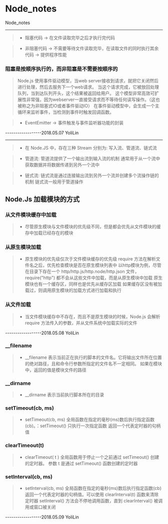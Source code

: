 # Node_notes

Node_notes

-----------------------------

>- 阻塞代码 -> 在文件读取完毕之后才执行完代码

>- 非阻塞代码 -> 不需要等待文件读取完毕，在读取文件的同时执行其余代码 -> 提供程序性能

### 阻塞是按顺序执行的，而非阻塞是不需要按顺序的

> Node.js 使用事件驱动模型，当web server接收到请求，就把它关闭然后进行处理，然后去服务下一个web请求。
当这个请求完成，它被放回处理队列，当到达队列开头，这个结果被返回给用户。
这个模型非常高效可扩展性非常强，因为webserver一直接受请求而不等待任何读写操作。（这也被称之为非阻塞式IO或者事件驱动IO）
在事件驱动模型中，会生成一个主循环来监听事件，当检测到事件时触发回调函数。

>- EventEmitter -> 事件触发与事件监听器功能的封装

------------------2018.05.07 YoliLin

-----------------------------

>- 在 Node.JS 中，存在三种 Stream 分别为: 写入流、管道流、链式流

>- 管道流: 管道流提供了一个输出流到输入流的机制 通常用于从一个流中获取数据并将数据传递到另外一个流中

>- 链式流: 链式流是通过连接输出流到另外一个流并创建多个流操作链的机制 链式流一般用于管道操作

## Node.Js 加载模块的方式

### 从文件模块缓存中加载

>- 尽管原生模块与文件模块的优先级不同，但是都会优先从文件模块的缓存中加载已经存在的模块

### 从原生模块加载

>- 原生模块的优先级仅次于文件模块缓存的优先级 require 方法在解析文件名之后，优先检查模块是否在原生模块列表中 以http模块为例，尽管在目录下存在一个 http/http.js/http.node/http.json 文件，require("http") 都不会从这些文件中加载，而是从原生模块中加载
原生模块也有一个缓存区，同样也是优先从缓存区加载 如果缓存区没有被加载过，则调用原生模块的加载方式进行加载和执行

### 从文件加载

>- 当文件模块缓存中不存在，而且不是原生模块的时候，Node.js 会解析 require 方法传入的参数，并从文件系统中加载实际的文件

------------------2018.05.08 YoliLin

### __filename

>- __filename 表示当前正在执行的脚本的文件名。它将输出文件所在位置的绝对路径，且和命令行参数所指定的文件名不一定相同。 如果在模块中，返回的值是模块文件的路径

### __dirname

>- __dirname 表示当前执行脚本所在的目录

### setTimeout(cb, ms)

>- setTimeout(cb, ms) 全局函数在指定的毫秒(ms)数后执行指定函数(cb)。：setTimeout() 只执行一次指定函数 返回一个代表定时器的句柄值

### clearTimeout(t)

>- clearTimeout( t ) 全局函数用于停止一个之前通过 setTimeout() 创建的定时器。 参数 t 是通过 setTimeout() 函数创建的定时器

### setInterval(cb, ms)

>- setInterval(cb, ms) 全局函数在指定的毫秒(ms)数后执行指定函数(cb) 返回一个代表定时器的句柄值。可以使用 clearInterval(t) 函数来清除定时器 setInterval() 方法会不停地调用函数，直到 clearInterval() 被调用或窗口被关闭

------------------2018.05.09 YoliLin
